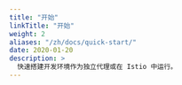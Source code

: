 ```yaml
---
title: "开始"
linkTitle: "开始"
weight: 2
aliases: "/zh/docs/quick-start/"
date: 2020-01-20
description: >
  快速搭建开发环境作为独立代理或在 Istio 中运行。
---
```



